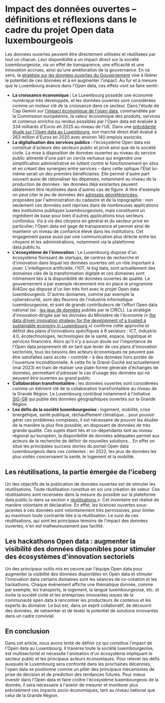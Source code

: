 # Impact des données ouvertes – définitions et réflexions dans le cadre du projet Open data luxembourgeois

Les données ouvertes peuvent être directement utilisées et réutilisées par tout un chacun. Leur disponibilité a un impact direct sur la société luxembourgeoise, via un effet de transparence, une efficacité et une innovation accrues, ainsi qu'une amélioration de la gouvernance. En ce sens, la [stratégie sur les données ouvertes du Gouvernement](https://data.public.lu/fr/pages/strategy/) vise à libérer le potentiel de ces données et à en augmenter l'impact. Au fur et à mesure que le Luxembourg avance dans l'Open data, ces effets vont se faire sentir:

- **La croissance économique :** Le Luxembourg possède une économie numérique très développée, et les données ouvertes sont considérées comme un moteur clé de la croissance dans ce secteur. Dans l'étude de Cap Gemini sur [l'impact économique de l'open data](https://data.europa.eu/sites/default/files/the-economic-impact-of-open-data.pdf), commanditée par la Commission européenne, la valeur économique des produits, services et contenus enrichis ou rendus possibles par l'Open data est évaluée à 334 milliards d'Euros en 2025 au niveau de l'UE. Dans une [précédente étude sur l'Open data au Luxembourg](https://data.public.lu/fr/datasets/study-impacts-of-open-data-in-luxembourg-and-the-greater-region-2018/), son marché direct était évalué à 263 million d'Euros en 2020 avec environ 140 emplois associés.
- **La digitalisation des services publics :** l'écosystème Open data est constitué d'acteurs des secteurs public et privé ainsi que de la société civile. La mise à disposition de données ouvertes au niveau du service public alimente d'une part un cercle vertueux qui engendre une simplification administrative en luttant contre le fonctionnement en silos et en créant des synergies entre services – dans cette optique l'État lui-même serait un des premiers bénéficiaires. Elle permet d'autre part souvent aussi de rationaliser les dépenses, notamment au niveau de la production de données : les données déjà existantes peuvent idéalement être réutilisées dans d'autres cas de figure. A titre d'exemple on peut citer le jeu de données des [adresses géoréférencées,](https://data.public.lu/fr/datasets/adresses-georeferencees-bd-adresses/) proposées par l'administration du cadastre et de la topographie : non seulement ces données sont reprises dans de nombreuses applications des institutions publiques luxembourgeoises, mais constituent un ingrédient de base pour bien d'autres applications tous secteurs confondus. Vis à vis des citoyens en général et du secteur privé en particulier, l'Open data est gage de transparence et permet ainsi de maintenir un niveau de confiance élevé dans les institutions. Cet engagement passe aussi par une communication plus directe entre les citoyens et les administrations, notamment via la plateforme data.public.lu.
- **L'écosystème de l'innovation :** Le Luxembourg dispose d'un écosystème florissant de startups, de centres de recherche et d'innovation dans lequel les données ouvertes ont un rôle important à jouer. L'intelligence artificielle, l'IOT, le big data, sont actuellement des domaines clés de la transformation digitale et ces domaines sont intimement liés à la disponibilité de données ouvertes de qualité. Le gouvernement a par exemple récemment mis en place le programme AI4Gov qui dispose d'un lien très fort avec le projet Open data luxembourgeois. D'autres domaines, comme par exemple la cybersécurité, sont des fleurons de l'industrie informatique luxembourgeoise, et sont de grands contributeurs de l'effort Open data national (ex : [les jeux de données](https://data.public.lu/fr/organizations/computer-incident-response-center-luxembourg/?datasets_page=1#organization-datasets) publiés par le CIRCL). La stratégie d'innovation dirigée par les données du Ministère de l'économie (« [the data driven innovation strategy for the development of a trusted a sustainable economy in Luxembourg ](https://gouvernement.lu/dam-assets/fr/publications/rapport-etude-analyse/minist-economie/The-Data-driven-Innovation-Strategy.pdf)») confirme cette approche et définit des plans d'innovations spécifiques à 6 secteurs : ICT, Industrie 4.0, écotechnologies, technologies de la santé, espace, logistique et services financiers. Alors qu'il n'y a aucun doute sur l'importance de l'Open data proprement dit en tant que levier de ces plans d'innovation sectoriels, tous les besoins des acteurs économiques ne peuvent pas être satisfaites sans accès – contrôlé – à des données hors portée de l'ouverture inconditionnelle. A cette fin le Grand-Duché est actuellement (mai 2023) en train de réaliser une plate-forme générale d'échanges de données, permettant d'adresser le cas d'usage des données qui ne peuvent être ouvertes au grand public.
- **Collaboration transfrontalière :** les données ouvertes sont considérées comme un élément clé de la collaboration transfrontalière au niveau de la Grande Région. Le Luxembourg contribue notamment à l'initiative [SIG-GR](https://data.public.lu/fr/organizations/sig-gr-ministere-de-lenergie-et-de-lamenagement-du-territoire-departement-de-lamenagement-du-territoire/) qui publie des données géographiques ouvertes sur la Grande Région.
- **Les défis de la société luxembourgeoise :** logement, mobilité, crise énergétique, santé publique, réchauffement climatique... pour pouvoir gérer ces problèmes complexes, il est nécessaire de pouvoir les étudier de la manière la plus fine possible, en disposant de données de très grande qualité. Ces sujets étant liés et co-dépendants tant au niveau régional qu'européen, la disponibilité de données adéquates permet aux acteurs de la recherche de définir de nouvelles solutions... En effet on situe les principales success stories du portail Open data luxembourgeois dans ces contextes : en 2022, les jeux de données les plus visités concernaient la santé, le logement et la mobilité.

## Les réutilisations, la partie émergée de l'iceberg

Un des objectifs de la publication de données ouvertes est de stimuler les réutilisations. Toute réutilisation constitue en soi une création de valeur. Ces réutilisations sont recensées dans la mesure du possible sur la plateforme data.public.lu dans sa section « [réutilisations ](https://data.public.lu/fr/reuses/)». Cet inventaire est réalisé de manière volontaire et déclarative. En effet, les licences ouvertes sous-jacentes à ces données sont volontairement très permissives, pour limiter au maximum toute contrainte liée à la réutilisation. Le suivi de ces réutilisations, qui sont les principaux témoins de l'impact des données ouvertes, n'en est malheureusement pas facilité.

## Les hackathons Open data : augmenter la visibilité des données disponibles pour stimuler des écosystèmes d'innovation sectoriels

Un des principaux outils mis en oeuvre par l'équipe Open data pour augmenter la visibilité des données disponibles en Open data et stimuler l'innovation dans certains domaines sont les séances de co-création et les hackathons. Chaque événement affiche une thématique donnée, comme par exemple, les transports, le logement, la langue luxembourgeoise, etc. et invite la société civile et les entreprises innovantes issues de la communauté open data à rencontrer les producteurs de contenus et les experts du domaine. Le but est, dans un esprit collaboratif, de découvrir des données, de networker et de tester le potentiel de solutions innovantes dans un cadre convivial.

## En conclusion

Dans cet article, nous avons tenté de définir ce qui constitue l'impact de l'Open data au Luxembourg. Il traverse toute la société luxembourgeoise, est multisectoriel et nécessite l'animation d'un écosystème impliquant le secteur public et les principaux acteurs économiques. Pour relever les défis auxquels le Luxembourg sera confronté dans les prochaines décennies, l'open data se positionne comme un pilier des principaux mécanismes de prise de décision et de prédiction des tendances futures. Pour mieux investir dans l'Open data et faire croître l'écosystème luxembourgeois de la donnée, il sera nécessaire à l'avenir de mesurer et monitorer plus précisément ces impacts socio-économiques, tant au niveau national que celui de la Grande Région.
